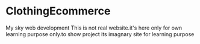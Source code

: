 # ClothingEcommerce

My sky web development This is not real website.it's here only for own learning purpose only.to show project its imagnary site for learning purpose
